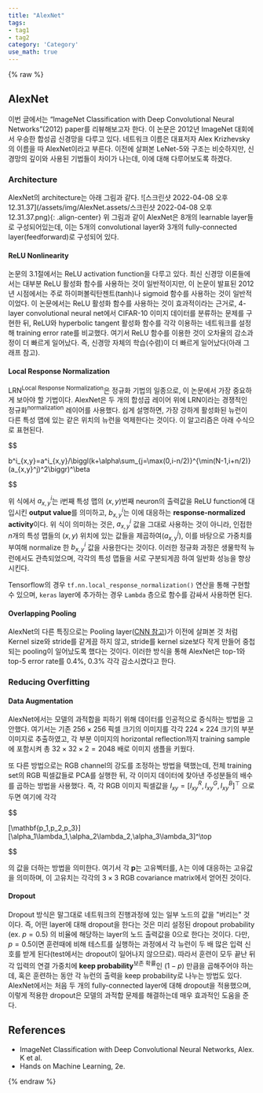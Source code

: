 ```yaml
---
title: "AlexNet"
tags:
- tag1
- tag2
category: 'Category'
use_math: true
---
```

{% raw %}
## AlexNet

이번 글에서는 “ImageNet Classification with Deep Convolutional Neural Networks”(2012) paper를 리뷰해보고자 한다. 이 논문은 2012년 ImageNet 대회에서 우승한 합성곱 신경망을 다루고 있다. 네트워크 이름은 대표저자 Alex Krizhevsky의 이름을 따 AlexNet이라고 부른다. 이전에 살펴본 LeNet-5와 구조는 비슷하지만, 신경망의 깊이와 사용된 기법들이 차이가 나는데, 이에 대해 다루어보도록 하겠다.

### Architecture

AlexNet의 architecture는 아래 그림과 같다.
![스크린샷 2022-04-08 오후 12.31.37](/assets/img/AlexNet.assets/스크린샷 2022-04-08 오후 12.31.37.png){: .align-center}
위 그림과 같이 AlexNet은 8개의 learnable layer들로 구성되어있는데, 이는 5개의 convolutional layer와 3개의 fully-connected layer(feedforward)로 구성되어 있다. 

#### ReLU Nonlinearity

논문의 3.1절에서는 ReLU activation function을 다루고 있다. 최신 신경망 이론들에서는 대부분 ReLU 활성화 함수를 사용하는 것이 일반적이지만, 이 논문이 발표된 2012년 시점에서는 주로 하이퍼볼릭탄젠트(tanh)나 sigmoid 함수를 사용하는 것이 일반적이었다. 이 논문에서는 ReLU 활성화 함수를 사용하는 것이 효과적이라는 근거로, 4-layer convolutional neural net에서 CIFAR-10 이미지 데이터를 분류하는 문제를 구현한 뒤, ReLU와 hyperbolic tangent 활성화 함수를 각각 이용하는 네트워크를 설정해 training error rate를 비교했다. 여기서 ReLU 함수를 이용한 것이 오차율의 감소과정이 더 빠르게 일어났다. 즉, 신경망 자체의 학습(수렴)이 더 빠르게 일어났다(아래 그래프 참고).

#### Local Response Normalization
LRN<sup>Local Response Normalization</sup>은 정규화 기법의 일종으로, 이 논문에서 가장 중요하게 보아야 할 기법이다. AlexNet은 두 개의 합성곱 레이어 위에 LRN이라는 경쟁적인 정규화<sup>normalization</sup> 레이어를 사용했다. 쉽게 설명하면, 가장 강하게 활성화된 뉴런이 다른 특성 맵에 있는 같은 위치의 뉴런을 억제한다는 것이다. 이 알고리즘은 아래 수식으로 표현된다.

$$

b^i_{x,y}=a^i_{x,y}/\biggl(k+\alpha\sum_{j=\max(0,i-n/2)}^{\min(N-1,i+n/2)}(a_{x,y}^j)^2\biggr)^\beta

$$

위 식에서 $a_{x,y}^i$는 i번째 특성 맵의 $(x,y)$번째 neuron의 출력값을 ReLU function에 대입시킨 **output value**를 의미하고, $b_{x,y}^i$는 이에 대응하는 **response-normalized activity**이다. 위 식이 의미하는 것은,   $a_{x,y}^i$ 값을 그대로 사용하는 것이 아니라, 인접한 $n$개의 특성 맵들의 $(x,y)$ 위치에 있는 값들을 제곱하여($a_{x,y}^j$), 이를 바탕으로 가중치를 부여해 normalize 한 $b^i_{x,y}$ 값을 사용한다는 것이다. 이러한 정규화 과정은 생물학적 뉴런에서도 관측되었으며, 각각의 특성 맵들을 서로 구분되게끔 하여 일반화 성능을 향상시킨다.

Tensorflow의 경우 `tf.nn.local_response_normalization()` 연산을 통해 구현할 수 있으며, `keras` layer에 추가하는 경우 `Lambda` 층으로 함수를 감싸서 사용하면 된다.

#### Overlapping Pooling

AlexNet의 다른 특징으로는 Pooling layer([CNN 참고](https://ddangchani.github.io/Convolutional-Neural-Network))가 이전에 살펴본 것 처럼 Kernel size와 stride를 같게끔 하지 않고, stride를 kernel size보다 작게 만들어 중첩되는 pooling이 일어났도록 했다는 것이다. 이러한 방식을 통해 AlexNet은 top-1와 top-5 error rate를 0.4%, 0.3% 각각 감소시켰다고 한다.

### Reducing Overfitting

#### Data Augmentation

AlexNet에서는 모델의 과적합을 피하기 위해 데이터를 인공적으로 증식하는 방법을 고안했다. 여기서는 기존 $256\times 256$ 픽셀 크기의 이미지를 각각 $224\times 224$ 크기의 부분 이미지로 추출하였고, 각 부분 이미지의 horizontal reflection까지 training sample에 포함시켜 총 $32\times32\times2=2048$ 배로 이미지 샘플을 키웠다.

또 다른 방법으로는 RGB channel의 강도를 조정하는 방법을 택했는데, 전체 training set의 RGB 픽셀값들로 PCA를 실행한 뒤, 각 이미지 데이터에 찾아낸 주성분들의 배수를 곱하는 방법을 사용했다. 즉, 각 RGB 이미지 픽셀값을 $I_{xy}=[I_{xy}^R,I_{xy}^G,I_{xy}^B]^\top$ 으로 두면 여기에 각각 

$$

[\mathbf{p_1,p_2,p_3}][\alpha_1\lambda_1,\alpha_2\lambda_2,\alpha_3\lambda_3]^\top

$$

의 값을 더하는 방법을 의미한다. 여기서 각 $\mathbf p$는 고유벡터를, $\lambda$는 이에 대응하는 고유값을 의미하며, 이 고유치는 각각의 $3\times3$ RGB covariance matrix에서 얻어진 것이다.

#### Dropout

Dropout 방식은 말그대로 네트워크의 진행과정에 있는 일부 노드의 값을 "버리는" 것이다. 즉, 어떤 layer에 대해 dropout을 한다는 것은 미리 설정된 dropout probability (ex. $p=0.5$) 의 비율에 해당하는 layer의 노드 출력값을 0으로 한다는 것이다. 다만, $p=0.5$이면 훈련때에 비해 테스트를 실행하는 과정에서 각 뉴런이 두 배 많은 입력 신호를 받게 된다(test에서는 dropout이 일어나지 않으므로). 따라서 훈련이 모두 끝난 뒤 각 입력의 연결 가중치에 **keep probability**<sup>보존 확률</sup>인 $(1-p)$ 만큼을 곱해주어야 하는데,  혹은 훈련하는 동안 각 뉴런의 출력을 keep probability로 나누는 방법도 있다.  AlexNet에서는 처음 두 개의 fully-connected layer에 대해 dropout을 적용했으며, 이렇게 적용한 dropout은 모델의 과적합 문제를 해결하는데 매우 효과적인 도움을 준다.



## References

- ImageNet Classification with Deep Convolutional Neural Networks, Alex. K et al.
- Hands on Machine Learning, 2e.

{% endraw %}